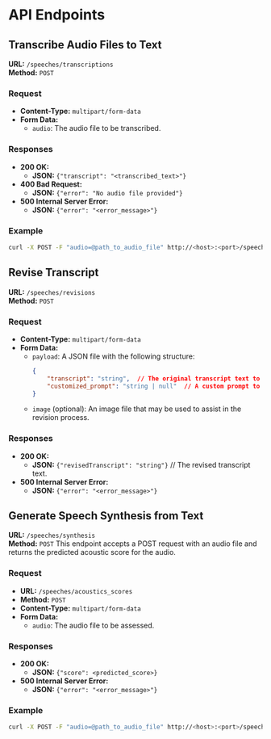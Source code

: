 # API Endpoints

## Transcribe Audio Files to Text

**URL:** `/speeches/transcriptions`  
**Method:** `POST`

### Request
- **Content-Type:** `multipart/form-data`
- **Form Data:**
    - `audio`: The audio file to be transcribed.

### Responses
- **200 OK:**
    - **JSON:** `{"transcript": "<transcribed_text>"}`
- **400 Bad Request:**
    - **JSON:** `{"error": "No audio file provided"}`
- **500 Internal Server Error:**
    - **JSON:** `{"error": "<error_message>"}`

### Example
```sh
curl -X POST -F "audio=@path_to_audio_file" http://<host>:<port>/speeches/transcriptions
```

## Revise Transcript

**URL:** `/speeches/revisions`  
**Method:** `POST`

### Request
- **Content-Type:** `multipart/form-data`
- **Form Data:**
    - `payload`: A JSON file with the following structure:
        ```json
        {
            "transcript": "string",  // The original transcript text to be revised.
            "customized_prompt": "string | null"  // A custom prompt to guide the revision process.
        }
        ```
    - `image` (optional): An image file that may be used to assist in the revision process.

### Responses
- **200 OK:**
    - **JSON:** `{"revisedTranscript": "string"}`  // The revised transcript text.
- **500 Internal Server Error:**
    - **JSON:** `{"error": "<error_message>"}`

## Generate Speech Synthesis from Text

**URL:** `/speeches/synthesis`  
**Method:** `POST`
This endpoint accepts a POST request with an audio file and returns the
predicted acoustic score for the audio.

### Request
- **URL:** `/speeches/acoustics_scores`
- **Method:** `POST`
- **Content-Type:** `multipart/form-data`
- **Form Data:**
    - `audio`: The audio file to be assessed.

### Responses
- **200 OK:**
    - **JSON:** `{"score": <predicted_score>}`
- **500 Internal Server Error:**
    - **JSON:** `{"error": "<error_message>"}`

### Example
```sh
curl -X POST -F "audio=@path_to_audio_file" http://<host>:<port>/speeches/acoustics_scores
```